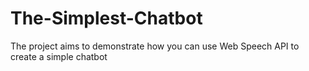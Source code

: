 # The-Simplest-Chatbot
The project aims to demonstrate how you can use Web Speech API to create a simple chatbot
